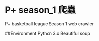 # P+ season_1 爬蟲
P+ basketball league Season 1 web crawler

##Environment
Python 3.x
Beautiful soup
